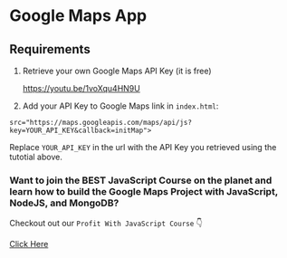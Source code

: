 # Google Maps App

## Requirements

1. Retrieve your own Google Maps API Key (it is free)

    https://youtu.be/1voXqu4HN9U

2. Add your API Key to Google Maps link in `index.html`:
````
src="https://maps.googleapis.com/maps/api/js?key=YOUR_API_KEY&callback=initMap">
````
Replace `YOUR_API_KEY` in the url with the API Key you retrieved using the tutotial above.

### Want to join the BEST JavaScript Course on the planet and learn how to build the Google Maps Project with JavaScript, NodeJS, and MongoDB?

Checkout out our `Profit With JavaScript Course`    :point_down: 

[Click Here](https://course.javascriptfreelancer.com/short?utm_source=github&utm_medium=repo&utm_campaign=google-maps-webinar-solution&utm_term=webinar)
